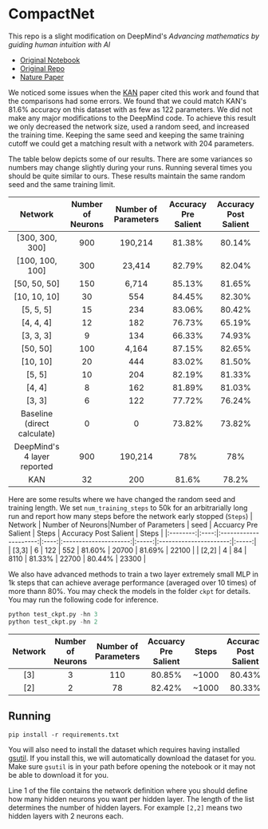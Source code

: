 # CompactNet
This repo is a slight modification on DeepMind's _Advancing mathematics by
guiding human intuition with AI_
- [Original Notebook](https://colab.research.google.com/github/deepmind/mathematics_conjectures/blob/main/knot_theory.ipynb)
- [Original Repo](https://github.com/google-deepmind/mathematics_conjectures)
- [Nature Paper](https://www.nature.com/articles/s41586-021-04086-x)

We noticed some issues when the [KAN](https://arxiv.org/abs/2404.19756) paper 
cited this work and found that the comparisons had some errors.
We found that we could match KAN's 81.6% accuracy on this dataset with as few as
122 parameters.
We did not make any major modifications to the DeepMind code.
To achieve this result we only decreased the network size, used a random seed,
and increased the training time.
Keeping the same seed and keeping the same training cutoff we could get a
matching result with a network with 204 parameters.

The table below depicts some of our results.
There are some variances so numbers may change slightly during your runs.
Running several times you should be quite similar to ours.
These results maintain the same random seed and the same training limit.

| Network | Number of Neurons| Number of Parameters | Accuracy Pre Salient | Accuracy Post Salient |
|:--------:|:---------------------:|:---------------------:|:----------------------:|:-----------------------:|
| [300, 300, 300] | 900 | 190,214 | 81.38% | 80.14% |
| [100, 100, 100] | 300 | 23,414 | 82.79% | 82.04% |
| [50, 50, 50] | 150 | 6,714 | 85.13% | 81.65% |
| [10, 10, 10] | 30 | 554 | 84.45% | 82.30% |
| [5, 5, 5] | 15 | 234 | 83.06% | 80.42% |
| [4, 4, 4] | 12 | 182 | 76.73% | 65.19% |
| [3, 3, 3] | 9 | 134 | 66.33% | 74.93% |
| [50, 50] | 100 | 4,164 | 87.15% | 82.65% |
| [10, 10] | 20 | 444 | 83.02% | 81.50% |
| [5, 5] | 10 | 204 | 82.19% | 81.33% |
| [4, 4] | 8 | 162 | 81.89% | 81.03% |
| [3, 3] | 6 | 122 | 77.72% | 76.24% |
| Baseline (direct calculate) | 0 | 0 | 73.82% | 73.82% |
| DeepMind's 4 layer reported | 900 | 190,214 | 78% | 78% |
| KAN | 32 | 200 | 81.6% | 78.2% |

Here are some results where we have changed the random seed and training length. 
We set `num_training_steps` to 50k for an arbitrarially long run and report how many steps before the network early stopped (`Steps`)
| Network | Number of Neurons|Number of Parameters | seed | Accuarcy Pre Salient | Steps | Accuracy Post Salient | Steps |
|:--------:|:----:|:---------------------:|:----:|:---------------------:|:-----:|:----------------------:|:-----:|
| [3,3] | 6 | 122 | 552 | 81.60% | 20700 | 81.69% | 22100 |
| [2,2] | 4 | 84 | 8110 | 81.33%  | 22700 | 80.44% | 23300 |

We also have advanced methods to train a two layer extremely small MLP in 1k steps that can achieve average performance (averaged over 10 times) of more thann 80%. You may check the models in the folder `ckpt` for details. You may run the following code for inference.
```python
python test_ckpt.py -hn 3
python test_ckpt.py -hn 2
```

| Network | Number of Neurons|Number of Parameters | Accuarcy Pre Salient | Steps | Accuracy Post Salient | Steps |
|:--------:|:---------------------:|:----:|:---------------------:|:-----:|:----------------------:|:-----:|
| [3] | 3 | 110 | 80.85% | ~1000 | 80.43% | ~1000 |
| [2] | 2 | 78  | 82.42% | ~1000 | 80.33% | ~1000 |


## Running
```
pip install -r requirements.txt
```
You will also need to install the dataset which requires having installed 
[gsutil](https://cloud.google.com/storage/docs/gsutil_install).
If you install this, we will automatically download the dataset for you.
Make sure `gsutil` is in your path before opening the notebook or it may not be
able to download it for you.

Line 1 of the file contains the network definition where you should define how
many hidden neurons you want per hidden layer.
The length of the list determines the number of hidden layers.
For example `[2,2]` means two hidden layers with 2 neurons each.
